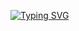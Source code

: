 [![Typing SVG](https://readme-typing-svg.herokuapp.com/?lines=Silahkan+Baca:Cara+Deploy+di+Branch+Main)](https://github.com/NadifMasamba/CMT-Hero)
